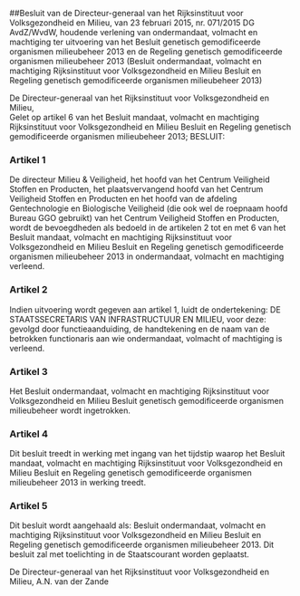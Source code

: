 <meta http-equiv='Content-Type' content='text/html; charset=utf-8' />

##Besluit van de Directeur-generaal van het Rijksinstituut voor Volksgezondheid en Milieu, van 23 februari 2015, nr. 071/2015 DG AvdZ/WvdW, houdende verlening van ondermandaat, volmacht en machtiging ter uitvoering van het Besluit genetisch gemodificeerde organismen milieubeheer 2013 en de Regeling genetisch gemodificeerde organismen milieubeheer 2013 (Besluit ondermandaat, volmacht en machtiging Rijksinstituut voor Volksgezondheid en Milieu Besluit en Regeling genetisch gemodificeerde organismen milieubeheer 2013)

De Directeur-generaal van het Rijksinstituut voor Volksgezondheid en Milieu,  
Gelet op artikel 6 van het Besluit mandaat, volmacht en machtiging Rijksinstituut voor Volksgezondheid en Milieu Besluit en Regeling genetisch gemodificeerde organismen milieubeheer 2013;
BESLUIT:    

### Artikel  1  

De directeur Milieu & Veiligheid, het hoofd van het Centrum Veiligheid Stoffen en Producten, het plaatsvervangend hoofd van het Centrum Veiligheid Stoffen en Producten en het hoofd van de afdeling Gentechnologie en Biologische Veiligheid (die ook wel de roepnaam hoofd Bureau GGO gebruikt) van het Centrum Veiligheid Stoffen en Producten, wordt de bevoegdheden als bedoeld in de artikelen 2 tot en met 6 van het Besluit mandaat, volmacht en machtiging Rijksinstituut voor Volksgezondheid en Milieu Besluit en Regeling genetisch gemodificeerde organismen milieubeheer 2013 in ondermandaat, volmacht en machtiging verleend. 

### Artikel  2  

Indien uitvoering wordt gegeven aan artikel 1, luidt de ondertekening: DE STAATSSECRETARIS VAN INFRASTRUCTUUR EN MILIEU, voor deze: gevolgd door functieaanduiding, de handtekening en de naam van de betrokken functionaris aan wie ondermandaat, volmacht of machtiging is verleend. 

### Artikel  3  

Het Besluit ondermandaat, volmacht en machtiging Rijksinstituut voor Volksgezondheid en Milieu Besluit genetisch gemodificeerde organismen milieubeheer wordt ingetrokken. 

### Artikel  4  

Dit besluit treedt in werking met ingang van het tijdstip waarop het Besluit mandaat, volmacht en machtiging Rijksinstituut voor Volksgezondheid en Milieu Besluit en Regeling genetisch gemodificeerde organismen milieubeheer 2013 in werking treedt. 

### Artikel  5  

Dit besluit wordt aangehaald als: Besluit ondermandaat, volmacht en machtiging Rijksinstituut voor Volksgezondheid en Milieu Besluit en Regeling genetisch gemodificeerde organismen milieubeheer 2013. 
Dit besluit zal met toelichting in de Staatscourant worden geplaatst.  

De Directeur-generaal van het Rijksinstituut voor Volksgezondheid en Milieu, 
A.N. van der Zande    
